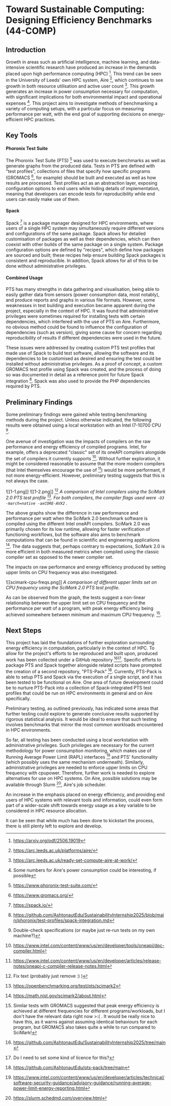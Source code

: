 # Toward Sustainable Computing: Designing Efficiency Benchmarks (44-COMP)

## Introduction

Growth in areas such as artificial intelligence, machine learning, and data-intensive scientific research have produced an increase in the demands placed upon high performance computing (HPC) [^1]. This trend can be seen in the University of Leeds' own HPC system, Aire [^2], which continues to see growth in both resource utilisation and active user count [^3]. This growth generates an increase in power consumption necessary for computation, with significant implications for both environmental impact and operational expenses [^a]. This project aims to investigate methods of benchmarking a variety of computing setups, with a particular focus on measuring performance per watt, with the end goal of supporting decisions on energy-efficient HPC practices.

## Key Tools

#### Phoronix Test Suite

The Phoronix Test Suite (PTS) [^4] was used to execute benchmarks as well as generate graphs from the produced data. Tests in PTS are defined with "test profiles", collections of files that specify how specific programs (GROMACS [^5], for example) should be built and executed as well as how results are processed. Test profiles act as an abstraction layer, exposing configuration options to end users while hiding details of implementation, meaning that developers can encode tests for reproducibility while end users can easily make use of them.

#### Spack

Spack [^6] is a package manager designed for HPC environments, where users of a single HPC system may simultaneously require different versions and configurations of the same package. Spack allows for detailed customisation of packages as well as their dependencies, which can then coexist with other builds of the same package on a single system. Package configuration options are defined by "recipes", which define how packages are sourced and built; these recipes help ensure building Spack packages is consistent and reproducible. In addition, Spack allows for all of this to be done without administrative privileges.

#### Combined Usage

PTS has many strengths in data gathering and visualisation, being able to easily gather data from sensors (power consumption data, most notably), and produce reports and graphs in various file formats. However, some weaknesses in test building and execution became apparent during the project, especially in the context of HPC. It was found that administrative privileges were sometimes required for installing tests with certain dependencies, which interfered with the use of PTS on Aire. Furthermore, no obvious method could be found to influence the configuration of dependencies (such as version), giving some cause for concern regarding reproducibility of results if different dependencies were used in the future.

These issues were addressed by creating custom PTS test profiles that made use of Spack to build test software, allowing the software and its dependencies to be customised as desired and ensuring the test could be installed without administrative privileges. As a proof of concept, a custom GROMACS test profile using Spack was created, and the process of doing so was documented in detail as a reference point for future Spack integration [^7].  Spack was also used to provide the PHP dependencies required by PTS.

## Preliminary Findings

Some preliminary findings were gained while testing benchmarking methods during the project. Unless otherwise indicated, the following results were obtained using a local workstation with an Intel I7-10700 CPU [^b].

One avenue of investigation was the impacts of compilers on the raw performance and energy efficiency of compiled programs. Intel, for example, offers a deprecated "classic" set of its oneAPI compilers alongside the set of compilers it currently supports [^8]. Without further exploration, it might be considered reasonable to assume that the more modern compilers (that Intel themselves encourage the use of [^9]) would be more performant, if not more energy-efficient. However, preliminary testing suggests that this is not always the case.

![[1-1.png]]
![[1-2.png]]
[^c]
*A comparison of Intel compilers using the SciMark 2.0 PTS test profile [^10]. For both compilers, the compiler flags used were  `-O3 -march=native -axCORE-AVX2` .*

The above graphs show the difference in raw performance and performance per watt when the SciMark 2.0 benchmark software is compiled using the different Intel oneAPI compilers. SciMark 2.0 was primarily chosen for its low runtime, allowing for faster verification of functioning workflows, but the software also aims to benchmark computations that can be found in scientific and engineering applications [^11]. The data suggests that, perhaps contrary to expectations, SciMark 2.0 is more efficient in both measured metrics when compiled using the classic compiler set as opposed to the newer compiler set.

The impacts on raw performance and energy efficiency produced by setting upper limits on CPU frequency was also investigated. 

![[scimark-cpu-freqs.png]]
*A comparison of different upper limits set on CPU frequency using the SciMark 2.0 PTS test profile.*

As can be observed from the graph, the tests suggest a non-linear relationship between the upper limit set on CPU frequency and the performance per watt of a program, with peak energy efficiency being achieved somewhere between minimum and maximum CPU frequency. [^d]. 

## Next Steps

This project has laid the foundations of further exploration surrounding energy efficiency in computation, particularly in the context of HPC. To allow for the project's efforts to be reproduced and built upon, produced work has been collected under a GitHub repository [^12][^e]. Specific efforts to package PTS and Spack together alongside related scripts have prompted the creation of a second repository, "PTS-Pack" [^13]. Currently, PTS-Pack is able to setup PTS and Spack via the execution of a single script, and it has been tested to be functional on Aire. One area of future development could be to nurture PTS-Pack into a collection of Spack-integrated PTS test profiles that could be run on HPC environments in general and on Aire specifically.

Preliminary testing, as outlined previously, has indicated some areas that further testing could explore to generate conclusive results supported by rigorous statistical analysis. It would be ideal to ensure that such testing involves benchmarks that mirror the most common workloads encountered in HPC environments. 

So far, all testing has been conducted using a local workstation with administrative privileges. Such privileges are necessary for the current methodology for power consumption monitoring, which makes use of Running Average Power Limit (RAPL) interfaces [^14] and PTS' functionality (which possibly uses the same mechanism underneath). Similarly, administrative privileges are needed to enforce upper limits on CPU frequency with cpupower. Therefore, further work is needed to explore alternatives for use on HPC systems. On Aire, possible solutions may be available through Slurm [^15], Aire's job scheduler.

An increase in the emphasis placed on energy efficiency, and providing end users of HPC systems with relevant tools and information, could even form part of a wider-scale shift towards energy usage as a key variable to be considered in HPC resource allocation.

It can be seen that while much has been done to kickstart the process, there is still plenty left to explore and develop.

[^1]: https://arxiv.org/pdf/2506.19019
[^2]: https://arc.leeds.ac.uk/platforms/aire/
[^3]: https://arc.leeds.ac.uk/ready-set-compute-aire-at-work/
[^4]: https://www.phoronix-test-suite.com/
[^5]: https://www.gromacs.org/
[^6]: https://spack.io/
[^7]: https://github.com/AshtonautEdu/SustainabilityInternship2025/blob/main/phoronix/test-profiles/spack-integration.md
[^8]: https://www.intel.com/content/www/us/en/developer/tools/oneapi/dpc-compiler.html
[^9]: https://www.intel.com/content/www/us/en/developer/articles/release-notes/oneapi-c-compiler-release-notes.html
[^10]: https://openbenchmarking.org/test/pts/scimark2
[^11]: https://math.nist.gov/scimark2/about.html
[^12]: https://github.com/AshtonautEdu/SustainabilityInternship2025/tree/main
[^13]: https://github.com/AshtonautEdu/pts-pack/tree/main
[^14]: https://www.intel.com/content/www/us/en/developer/articles/technical/software-security-guidance/advisory-guidance/running-average-power-limit-energy-reporting.html
[^15]: https://slurm.schedmd.com/overview.html

[^a]: Some numbers for Aire's power consumption could be interesting, if possible
[^b]: Double-check specifications (or maybe just re-run tests on my own machine?)
[^c]: Fix text (probably just remove :) )
[^d]: Similar tests with GROMACS suggested that peak energy efficiency is achieved at different frequencies for different programs/workloads, but I don't have the relevant data right now >:( . It would be really nice to have this, as it warns against assuming identical behaviours for each program, but GROMACS also takes quite a while to run compared to SciMark!
[^e]: Do I need to set some kind of licence for this?